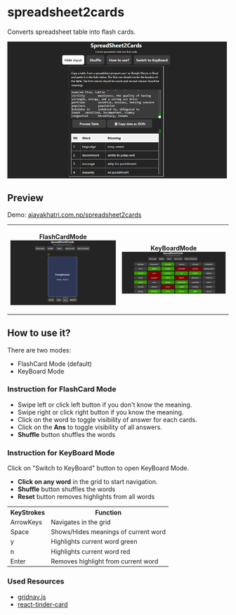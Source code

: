 # spreadsheet2cards

Converts spreadsheet table into flash cards.

<img src="public/spreadsheet2cards.png" width="500">

## Preview

Demo: [ajayakhatri.com.np/spreadsheet2cards](https://www.ajayakhatri.com.np/spreadsheet2cards/)

<table>
<tr>
<th>

FlashCardMode
<img src="public/flashCardMode.png" width="500">

</th>
<th>

KeyBoardMode
<img src="public/keyBoardMode.png" width="500">

</th>
</tr>
</table>

## How to use it?

<p>There are two modes:</p>
<ul>
  <li>FlashCard Mode (default)</li>
  <li>KeyBoard Mode</li>
</ul>
<h3>Instruction for FlashCard Mode</h3>
<ul>
  <li>Swipe left or click left button if you don't know the meaning.</li>
  <li>Swipe right or click right button if you know the meaning.</li>
  <li>Click on the word to toggle visibility of answer for each cards.</li>
  <li>Click on the <strong>Ans</strong> to toggle visibility of all answers.</li>
   <li>
   <strong>Shuffle</strong> button shuffles the words
   </li>
</ul>
<h3>Instruction for KeyBoard Mode</h3>
Click on "Switch to KeyBoard" button to open KeyBoard Mode.
<ul>
    <li>
    <strong>Click on any word</strong>  in the grid to start navigation.
    </li>
    <li>
   <strong>Shuffle</strong> button shuffles the words
    </li>
    <li>
   <strong>Reset</strong> button removes highlights from all words
    </li>
   </ul>    
<table>
  <tr>
    <th>KeyStrokes</th>
    <th>Function</th>
  </tr>
  <tr>
    <td>ArrowKeys</td>
    <td>Navigates in the grid</td>
  </tr>
  <tr>
    <td>Space</td>
    <td>Shows/Hides meanings of current word</td>
  </tr>
  <tr>
    <td>y</td>
    <td>Highlights current word green</td>
  </tr>
  <tr>
    <td>n</td>
    <td>Highlights current word red</td>
  </tr>
  <tr>
    <td>Enter</td>
    <td>Removes highlight from current word</td>
  </tr>
 </table>

### Used Resources

- <a href="https://github.com/codepo8/gridnav">gridnav.js</a>
- <a href="https://github.com/3DJakob/react-tinder-card">react-tinder-card</a>
